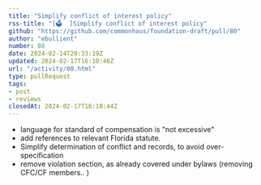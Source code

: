 ```yaml
---
title: "Simplify conflict of interest policy"
rss-title: "[🗳️  ]Simplify conflict of interest policy"
github: "https://github.com/commonhaus/foundation-draft/pull/80"
author: "ebullient"
number: 80
date: 2024-02-14T20:33:19Z
updated: 2024-02-17T16:10:46Z
url: "/activity/80.html"
type: pullRequest
tags:
- post
- reviews
closedAt: 2024-02-17T16:10:44Z
---
```

- language for standard of compensation is "not excessive"
- add references to relevant Florida statute.
- Simplify determination of conflict and records, to avoid over-specification
- remove violation section, as already covered under bylaws (removing CFC/CF members.. )

